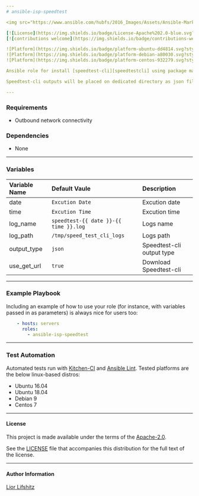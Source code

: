 ```yaml
---
# ansible-isp-speedtest

<img src="https://www.ansible.com/hubfs/2016_Images/Assets/Ansible-Mark-Large-RGB-Pool.png?hsLang=en-us" width="10%" height="10%" alt="Ansible logo" align="right"/>

[![License](https://img.shields.io/badge/License-Apache%202.0-blue.svg?style=flat)](https://opensource.org/licenses/Apache-2.0)
[![contributions welcome](https://img.shields.io/badge/contributions-welcome-brightgreen.svg?style=flat)](https://github.com/liorlifshitz/ansible-isp-speedtest/issues)

![Platform](https://img.shields.io/badge/platform-ubuntu-dd4814.svg?style=flat) 
![Platform](https://img.shields.io/badge/platform-debian-a80030.svg?style=flat) 
![Platform](https://img.shields.io/badge/platform-centos-932279.svg?style=flat)

Ansible role for install [speedtest-cli][speedtestcli] using package manager or pip.

Speedtest-cli outputs will be placed on dedicated directory as json files.

---
```


### Requirements

* Outbound network connectivity

### Dependencies

* None

---

### Variables

| Variable Name | Default Vaule                             | Description               |
|:--------------|:------------------------------------------|:--------------------------|
|date           | ```Excution Date```                       | Excution date             |
|time           | ```Excution Time```                       | Excution time             |
|log_name       | ```speedtest-{{ date }}-{{ time }}.log``` | Logs name                 |
|log_path       | ```/tmp/speed_test_cli_logs```            | Logs path                 |
|output_type    | ```json```                                | Speedtest-cli output type |
|use_get_url    | ```true```                                | Download  Speedtest-cli   |

---

### Example Playbook

Including an example of how to use your role (for instance, with variables passed in as parameters) is always nice for users too:
```yaml
    - hosts: servers
      roles:
        - ansible-isp-speedtest
```

---

### Test Automation

Automated tests run with [Kitchen-CI][kitchenci] and [Ansible Lint][ansiblelint].
Tested platforms are the below linux-based distros:

* Ubuntu 16.04
* Ubuntu 18.04
* Debian 9
* Centos 7

---

#### License

This project is made available under the terms of the [Apache-2.0][apache2].

See the [LICENSE][license] file that accompanies this distribution for the full text of the license.

---

#### Author Information 

[Lior Lifshitz][liorlifshitz]


[speedtestcli]: https://github.com/sivel/speedtest-cli
[kitchenci]: https://kitchen.ci
[apache2]: https://www.apache.org/licenses/LICENSE-2.0.html
[license]: https://github.com/liorlifshitz/ansible-isp-speedtest/blob/master/LICENSE
[liorlifshitz]: https://github.com/liorlifshitz
[ansiblelint]: https://docs.ansible.com/ansible-lint/